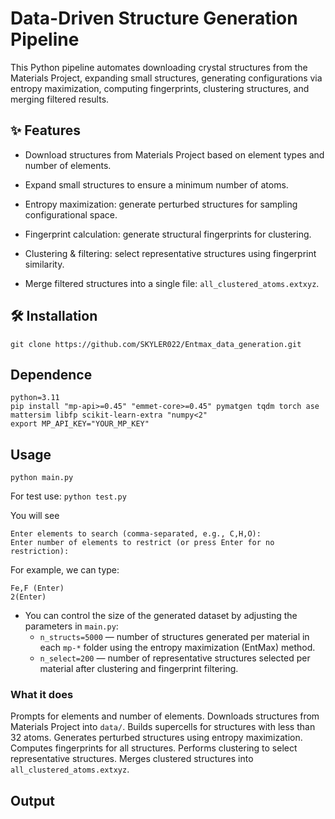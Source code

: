 #  Data-Driven Structure Generation Pipeline

This Python pipeline automates downloading crystal structures from the Materials Project, expanding small structures, generating configurations via entropy maximization, computing fingerprints, clustering structures, and merging filtered results.

## ✨ Features

- Download structures from Materials Project based on element types and number of elements.

- Expand small structures to ensure a minimum number of atoms.

- Entropy maximization: generate perturbed structures for sampling configurational space.

- Fingerprint calculation: generate structural fingerprints for clustering.

- Clustering & filtering: select representative structures using fingerprint similarity.

- Merge filtered structures into a single file: `all_clustered_atoms.extxyz`.

## 🛠️ Installation

```
git clone https://github.com/SKYLER022/Entmax_data_generation.git
```
## Dependence

```
python=3.11
pip install "mp-api>=0.45" "emmet-core>=0.45" pymatgen tqdm torch ase mattersim libfp scikit-learn-extra "numpy<2"
export MP_API_KEY="YOUR_MP_KEY"
```
## Usage

`python main.py`

For test use: `python test.py`

You will see
```
Enter elements to search (comma-separated, e.g., C,H,O):
Enter number of elements to restrict (or press Enter for no restriction):
```
For example, we can type:  
```
Fe,F (Enter)
2(Enter)
```

- You can control the size of the generated dataset by adjusting the parameters in `main.py`:
  - `n_structs=5000` — number of structures generated per material in each `mp-*` folder using the entropy maximization (EntMax) method.
  - `n_select=200` — number of representative structures selected per material after clustering and fingerprint filtering.

### What it does
Prompts for elements and number of elements.
Downloads structures from Materials Project into `data/`.
Builds supercells for structures with less than 32 atoms.
Generates perturbed structures using entropy maximization.
Computes fingerprints for all structures.
Performs clustering to select representative structures.
Merges clustered structures into `all_clustered_atoms.extxyz`.

## Output







